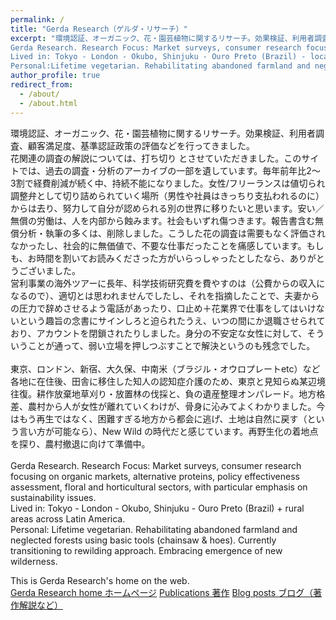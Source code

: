 ```yaml
---
permalink: /
title: "Gerda Research（ゲルダ・リサーチ）"
excerpt: "環境認証、オーガニック、花・園芸植物に関するリサーチ。効果検証、利用者調査、顧客満足度、基準認証政策の評価などを行ってきました。過去の調査、著作やデータのアーカイブを、このサイトに遺しています。
Gerda Research. Research Focus: Market surveys, consumer research focusing on organic markets, alternative proteins, policy effectiveness assessment, floral and horticultural sectors, with particular emphasis on sustainability issues.
Lived in: Tokyo - London - Okubo, Shinjuku - Ouro Preto (Brazil) - local cities across Latin America - rural areas in Japan
Personal:Lifetime vegetarian. Rehabilitating abandoned farmland and neglected forests using basic tools (chainsaw & hoes). Currently transitioning to rewilding approach. Embracing emergence of new wilderness."
author_profile: true
redirect_from: 
  - /about/
  - /about.html
---
```


環境認証、オーガニック、花・園芸植物に関するリサーチ。効果検証、利用者調査、顧客満足度、基準認証政策の評価などを行ってきました。  
花関連の調査の解説については、打ち切り とさせていただきました。このサイトでは、過去の調査・分析のアーカイブの一部を遺しています。毎年前年比2～3割で経費削減が続く中、持続不能になりました。女性/フリーランスは値切られ調整弁として切り詰められていく場所（男性や社員はきっちり支払われるのに）からは去り、努力して自分が認められる別の世界に移りたいと思います。安い／無償の労働は、人を内部から蝕みます。社会もいずれ傷つきます。報告書含む無償分析・執筆の多くは、削除しました。こうした花の調査は需要もなく評価されなかったし、社会的に無価値で、不要な仕事だったことを痛感しています。もしも、お時間を割いてお読みくださった方がいらっしゃったとしたなら、ありがとうございました。    
営利事業の海外ツアーに長年、科学技術研究費を費やすのは（公費からの収入になるので）、適切とは思われませんでしたし、それを指摘したことで、夫妻からの圧力で辞めさせるよう電話があったり、口止め＋花業界で仕事をしてはいけないという趣旨の念書にサインしろと迫られたうえ、いつの間にか退職させられており、アカウントを閉鎖されたりしました。身分の不安定な女性に対して、そういうことが通って、弱い立場を押しつぶすことで解決というのも残念でした。    
<br>
東京、ロンドン、新宿、大久保、中南米（ブラジル・オウロプレートetc）など各地に在住後、田舎に移住した知人の認知症介護のため、東京と見知らぬ某辺境往復。耕作放棄地草刈り・放置林の伐採と、負の遺産整理オンパレード。地方格差、農村から人が女性が離れていくわけが、骨身に沁みてよくわかりました。今はもう再生ではなく、困難すぎる地方から都会に逃げ、土地は自然に戻す（という言い方が可能なら）、New Wild の時代だと感じています。再野生化の着地点を探り、農村撤退に向けて準備中。    
<br>
Gerda Research. Research Focus: Market surveys, consumer research focusing on organic markets, alternative proteins, policy effectiveness assessment, floral and horticultural sectors, with particular emphasis on sustainability issues.   
Lived in: Tokyo - London - Okubo, Shinjuku - Ouro Preto (Brazil) + rural areas across Latin America.  
Personal: Lifetime vegetarian. Rehabilitating abandoned farmland and neglected forests using basic tools (chainsaw & hoes). Currently transitioning to rewilding approach. Embracing emergence of new wilderness.  

This is Gerda Research's home on the web.  
[Gerda Research home ホームページ](https://gerdaresearch.github.io)
[Publications 著作](https://gerdaresearch.github.io/publications)
[Blog posts ブログ（著作解説など）](https://gerdaresearch.github.io/year-archive)
